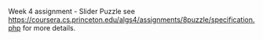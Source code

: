 Week 4 assignment - Slider Puzzle
see https://coursera.cs.princeton.edu/algs4/assignments/8puzzle/specification.php for more details.
